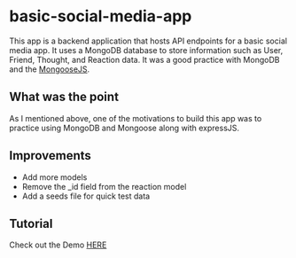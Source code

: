 # basic-social-media-app
This app is a backend application that hosts API endpoints for a basic social media app. It uses a MongoDB database to store information such as User, Friend, Thought, and Reaction data. It was a good practice with MongoDB and the <a href="https://mongoosejs.com/">MongooseJS</a>.

## What was the point
As I mentioned above, one of the motivations to build this app was to practice using MongoDB and Mongoose along with expressJS.

## Improvements
* Add more models
* Remove the _id field from the reaction model
* Add a seeds file for quick test data

## Tutorial
Check out the Demo <a href="https://watch.screencastify.com/v/PRKJM0u9TTyQ4Q24fJpg">HERE</a>